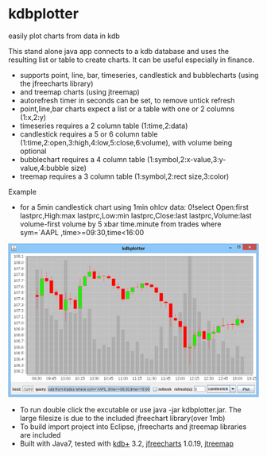 # kdbplotter
easily plot charts from data in kdb

This stand alone java app connects to a kdb database and uses the resulting
list or table to create charts. It can be useful especially in finance.

- supports point, line, bar, timeseries, candlestick and bubblecharts (using the jfreecharts library)
- and treemap charts (using jtreemap)
- autorefresh timer in seconds can be set, to remove untick refresh
- point,line,bar charts expect a list or a table with one or 2 columns (1:x,2:y)
- timeseries requires a 2 column table (1:time,2:data)
- candlestick requires a 5 or 6 column table (1:time,2:open,3:high,4:low,5:close,6:volume), with volume being optional
- bubblechart requires a 4 column table (1:symbol,2:x-value,3:y-value,4:bubble size)
- treemap requires a 3 column table (1:symbol,2:rect size,3:color)

Example

- for a 5min candlestick chart using 1min ohlcv data: 
0!select Open:first lastprc,High:max lastprc,Low:min lastprc,Close:last lastprc,Volume:last volume-first volume by 5 xbar time.minute from trades where sym=`AAPL ,time>=09:30,time<16:00

![<oocalc image>](https://github.com/mfgc76/kdbplotter/blob/master/img/kdbplotter1.png)

- To run double click the excutable or use java -jar kdbplotter.jar. The large filesize is due to the included jfreechart library(over 1mb)
- To build import project into Eclipse, jfreecharts and jtreemap libraries are included
- Built with Java7, tested with [kdb+](https://kx.com/) 3.2, [jfreecharts](http://www.jfree.org/jfreechart/) 1.0.19, [jtreemap](http://jtreemap.sourceforge.net/)

